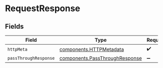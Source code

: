 # RequestResponse


## Fields

| Field                                                                            | Type                                                                             | Required                                                                         | Description                                                                      |
| -------------------------------------------------------------------------------- | -------------------------------------------------------------------------------- | -------------------------------------------------------------------------------- | -------------------------------------------------------------------------------- |
| `httpMeta`                                                                       | [components.HTTPMetadata](../../models/components/httpmetadata.md)               | :heavy_check_mark:                                                               | N/A                                                                              |
| `passThroughResponse`                                                            | [components.PassThroughResponse](../../models/components/passthroughresponse.md) | :heavy_minus_sign:                                                               | N/A                                                                              |
